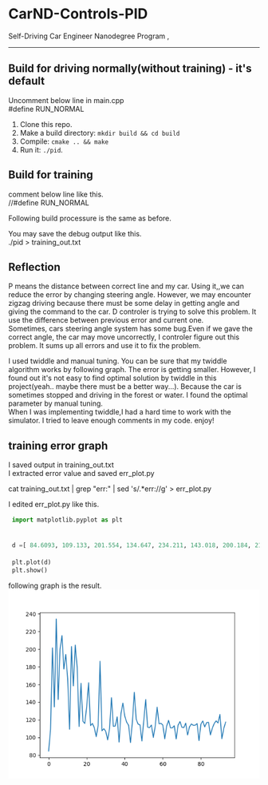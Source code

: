 # CarND-Controls-PID
Self-Driving Car Engineer Nanodegree Program
,

---

## Build for driving normally(without training)  - it's default
Uncomment below line in main.cpp        
  #define  RUN_NORMAL        

1. Clone this repo.
2. Make a build directory: `mkdir build && cd build`
3. Compile: `cmake .. && make`
4. Run it: `./pid`. 

## Build for training 
comment below line like this.   
  //#define  RUN_NORMAL

Following build processure is the same as before.     

You may save the debug output like this.  
./pid > training_out.txt



## Reflection
P means the distance between correct line and my car. Using it,,we can reduce the error by changing steering angle. However, we may encounter zigzag driving because there must be some delay in getting angle and giving the command to the car. D controler is trying to solve this problem. It use the difference between previous error and current one.  
Sometimes, cars  steering angle system has some bug.Even if we gave the correct angle, the car may move uncorrectly, I controler figure out this problem. It sums up all errors and use it to fix the problem.     

I used twiddle and manual tuning. You can be sure that my twiddle algorithm works by following graph. The error is getting smaller.  However, I found out it's not easy to find optimal solution by twiddle in this project(yeah.. maybe there must be a better way...). Because the car is sometimes stopped and driving in the forest or water.
I found the optimal parameter by manual tuning.   
When I was implementing twiddle,I had a hard time to work with the simulator. I tried to leave enough comments in my code.    enjoy!


## training error graph
I saved output in training_out.txt   
I extracted error value and saved err_plot.py     

cat training_out.txt | grep "err:" | sed 's/.*err://g' > err_plot.py     

I edited err_plot.py  like this.   


```python
 import matplotlib.pyplot as plt

 
 d =[ 84.6093, 109.133, 201.554, 134.647, 234.211, 143.018, 200.184, 215.359, 177.552, 194.005, 166.131, 109.276, 203.056, 158.425, 204.677, 179.055, 112.416, 161.476, 118.412, 115.857, 135.287, 162.108, 113.406, 115.918, 111.011, 100.813, 113.42, 186.36, 107.591, 109.98, 106.934, 97.2728, 110.032, 145.151, 112.587, 112.937, 123.356, 94.7988, 127.151, 138.957, 124.147, 117.283, 113.875, 94.2549, 117.556, 151.202, 120.664, 115.101, 114.233, 95.9766, 119.674, 143.055, 111.723, 111.097, 114.108, 99.9551, 112.907, 134.444, 115.499, 116.069, 114.042, 98.3953, 112.84, 119.484, 110.899, 110.909, 113.326, 98.2685, 113.926, 118.04, 111.615, 111.151, 116.227, 102.876, 112.067, 115.324, 113.782, 113.915, 115.734, 96.4004, 115.15, 118.663, 111.943, 116.83, 117.178, 102.82, 110.529, 115.891, 118.811, 116.422, 126.209, 98.5254, 110.181, 117.495 ]
 
 plt.plot(d)
 plt.show()
```

following graph is the result.
![Alt text](./err_plot_of_twiddle.png  "error graph")

